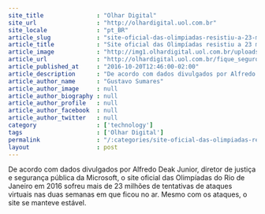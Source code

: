 ```yaml
---
site_title               : "Olhar Digital"
site_url                 : "http://olhardigital.uol.com.br"
site_locale              : "pt_BR"
article_slug             : "site-oficial-das-olimpiadas-resistiu-a-23-milhoes-de-ataques-diz-microsoft"
article_title            : "Site oficial das Olimpíadas resistiu a 23 milhões de ataques, diz Microsoft"
article_image            : "http://img1.olhardigital.uol.com.br/uploads/acervo_imagens/2016/10/20161020122118_660_420.jpg"
article_url              : "http://olhardigital.uol.com.br/fique_seguro/noticia/site-oficial-das-olimpiadas-resistiu-a-223-milhoes-de-ataques-diz-microsoft/63222"
article_published_at     : "2016-10-20T12:46:00-02:00"
article_description      : "De acordo com dados divulgados por Alfredo Deak Junior, diretor de justiça e segurança pública da Microsoft, o site oficial das Olimpíadas do Rio de Janeiro em 2016 sofreu mais de 23 milhões de tentativas de ataques virtuais nas duas semanas em que ficou no ar. Mesmo com os ataques, o site se manteve estável."
article_author_name      : "Gustavo Sumares"
article_author_image     : null
article_author_biography : null
article_author_profile   : null
article_author_facebook  : null
article_author_twitter   : null
category                 : ['technology']
tags                     : ['Olhar Digital']
permalink                : "/:categories/site-oficial-das-olimpiadas-resistiu-a-23-milhoes-de-ataques-diz-microsoft/"
layout                   : post
---
```


De acordo com dados divulgados por Alfredo Deak Junior, diretor de justiça e segurança pública da Microsoft, o site oficial das Olimpíadas do Rio de Janeiro em 2016 sofreu mais de 23 milhões de tentativas de ataques virtuais nas duas semanas em que ficou no ar. Mesmo com os ataques, o site se manteve estável.

